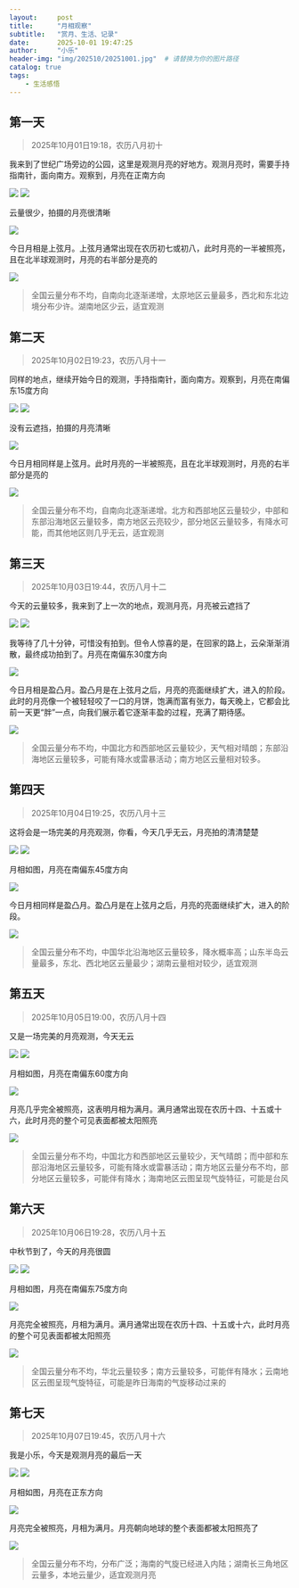 ```yaml
---
layout:     post
title:      "月相观察"
subtitle:   "赏月、生活、记录"
date:       2025-10-01 19:47:25
author:     "小乐"
header-img: "img/202510/20251001.jpg"  # 请替换为你的图片路径
catalog: true
tags:
    - 生活感悟
---
```


## 第一天

> 2025年10月01日19:18，农历八月初十

我来到了世纪广场旁边的公园，这里是观测月亮的好地方。观测月亮时，需要手持指南针，面向南方。观察到，月亮在正南方向

![](https://mtcxlg6x.cn-nb1.rainapp.top/2025-10-01-c/day1_1.jpg)
![](https://mtcxlg6x.cn-nb1.rainapp.top/2025-10-01-c/day1_2.jpg)

云量很少，拍摄的月亮很清晰

![](https://mtcxlg6x.cn-nb1.rainapp.top/2025-10-01-c/day1_3.jpg)

今日月相是上弦月。上弦月通常出现在农历初七或初八，此时月亮的一半被照亮，且在北半球观测时，月亮的右半部分是亮的

![](https://mtcxlg6x.cn-nb1.rainapp.top/2025-10-01-c/day1_4.jpg)

> 全国云量分布不均，自南向北逐渐递增，太原地区云量最多，西北和东北边境分布少许。湖南地区少云，适宜观测

## 第二天

> 2025年10月02日19:23，农历八月十一

同样的地点，继续开始今日的观测，手持指南针，面向南方。观察到，月亮在南偏东15度方向

![](https://mtcxlg6x.cn-nb1.rainapp.top/2025-10-01-c/day2_1.jpg)
![](https://mtcxlg6x.cn-nb1.rainapp.top/2025-10-01-c/day2_2.jpg)

没有云遮挡，拍摄的月亮清晰

![](https://mtcxlg6x.cn-nb1.rainapp.top/2025-10-01-c/day2_3.jpg)

今日月相同样是上弦月。此时月亮的一半被照亮，且在北半球观测时，月亮的右半部分是亮的

![](https://mtcxlg6x.cn-nb1.rainapp.top/2025-10-01-c/day2_4.jpg)

> 全国云量分布不均，自南向北逐渐递增。北方和西部地区云量较少，中部和东部沿海地区云量较多，南方地区云亮较少，部分地区云量较多，有降水可能，而其他地区则几乎无云，适宜观测

## 第三天

> 2025年10月03日19:44，农历八月十二

今天的云量较多，我来到了上一次的地点，观测月亮，月亮被云遮挡了

![](https://mtcxlg6x.cn-nb1.rainapp.top/2025-10-01-c/day3_1.jpg)
![](https://mtcxlg6x.cn-nb1.rainapp.top/2025-10-01-c/day3_2.jpg)

我等待了几十分钟，可惜没有拍到。但令人惊喜的是，在回家的路上，云朵渐渐消散，最终成功拍到了。月亮在南偏东30度方向

![](https://mtcxlg6x.cn-nb1.rainapp.top/2025-10-01-c/day3_3.jpg)

今日月相是盈凸月。盈凸月是在上弦月之后，月亮的亮面继续扩大，进入的阶段。此时的月亮像一个被轻轻咬了一口的月饼，饱满而富有张力，每天晚上，它都会比前一天更“胖”一点，向我们展示着它逐渐丰盈的过程，充满了期待感。

![](https://mtcxlg6x.cn-nb1.rainapp.top/2025-10-01-c/day3_4.jpg)

> 全国云量分布不均，中国北方和西部地区云量较少，天气相对晴朗；东部沿海地区云量较多，可能有降水或雷暴活动；南方地区云量相对较多。

## 第四天

> 2025年10月04日19:25，农历八月十三

这将会是一场完美的月亮观测，你看，今天几乎无云，月亮拍的清清楚楚

![](https://mtcxlg6x.cn-nb1.rainapp.top/2025-10-01-c/day4_1.jpg)
![](https://mtcxlg6x.cn-nb1.rainapp.top/2025-10-01-c/day4_2.jpg)

月相如图，月亮在南偏东45度方向

![](https://mtcxlg6x.cn-nb1.rainapp.top/2025-10-01-c/day4_3.jpg)

今日月相同样是盈凸月。盈凸月是在上弦月之后，月亮的亮面继续扩大，进入的阶段。

![](https://mtcxlg6x.cn-nb1.rainapp.top/2025-10-01-c/day4_4.jpg)

> 全国云量分布不均，中国华北沿海地区云量较多，降水概率高；山东半岛云量最多，东北、西北地区云量最少；湖南云量相对较少，适宜观测

## 第五天

> 2025年10月05日19:00，农历八月十四

又是一场完美的月亮观测，今天无云

![](https://mtcxlg6x.cn-nb1.rainapp.top/2025-10-01-c/day5_1.jpg)
![](https://mtcxlg6x.cn-nb1.rainapp.top/2025-10-01-c/day5_2.jpg)

月相如图，月亮在南偏东60度方向

![](https://mtcxlg6x.cn-nb1.rainapp.top/2025-10-01-c/day5_3.jpg)

月亮几乎完全被照亮，这表明月相为满月。满月通常出现在农历十四、十五或十六，此时月亮的整个可见表面都被太阳照亮

![](https://mtcxlg6x.cn-nb1.rainapp.top/2025-10-01-c/day5_4.jpg)

> 全国云量分布不均，中国北方和西部地区云量较少，天气晴朗；而中部和东部沿海地区云量较多，可能有降水或雷暴活动；南方地区云量分布不均，部分地区云量较多，可能伴有降水；海南地区云图呈现气旋特征，可能是台风

## 第六天

> 2025年10月06日19:28，农历八月十五

中秋节到了，今天的月亮很圆

![](https://mtcxlg6x.cn-nb1.rainapp.top/2025-10-01-c/day6_1.jpg)
![](https://mtcxlg6x.cn-nb1.rainapp.top/2025-10-01-c/day6_2.jpg)

月相如图，月亮在南偏东75度方向

![](https://mtcxlg6x.cn-nb1.rainapp.top/2025-10-01-c/day6_3.jpg)

月亮完全被照亮，月相为满月。满月通常出现在农历十四、十五或十六，此时月亮的整个可见表面都被太阳照亮

![](https://mtcxlg6x.cn-nb1.rainapp.top/2025-10-01-c/day6_4.jpg)

> 全国云量分布不均，华北云量较多；南方云量较多，可能伴有降水；云南地区云图呈现气旋特征，可能是昨日海南的气旋移动过来的

## 第七天

> 2025年10月07日19:45，农历八月十六

我是小乐，今天是观测月亮的最后一天

![](https://mtcxlg6x.cn-nb1.rainapp.top/2025-10-01-c/day7_1.jpg)
![](https://mtcxlg6x.cn-nb1.rainapp.top/2025-10-01-c/day7_2.jpg)

月相如图，月亮在正东方向

![](https://mtcxlg6x.cn-nb1.rainapp.top/2025-10-01-c/day7_3.jpg)

月亮完全被照亮，月相为满月。月亮朝向地球的整个表面都被太阳照亮了

![](https://mtcxlg6x.cn-nb1.rainapp.top/2025-10-01-c/day7_4.jpg)

> 全国云量分布不均，分布广泛；海南的气旋已经进入内陆；湖南长三角地区云量多，本地云量少，适宜观测月亮